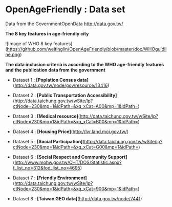 # OpenAgeFriendly : Data set

Data from the GovernmentOpenData http://data.gov.tw/

**The 8 key features in  age-friendly city**

![Image of WHO 8 key features]
(https://github.com/weitinglin/OpenAgeFriendly/blob/master/doc/WHOguidline.png)

**The data inclusion criteria is according to the WHO age-friendly features and the publication data from the government**

* Dataset 1 : **[Poplation Census data]**(http://data.gov.tw/node/gov/resource/13416)

* Dataset 2 : **[Public Transportation Accessibility]**(http://data.taichung.gov.tw/wSite/lp?ctNode=230&mp=1&idPath=&xq_xCat=A00&mp=1&idPath=)

* Dataset 3 : **[Medical resource]**(http://data.taichung.gov.tw/wSite/lp?ctNode=230&mp=1&idPath=&xq_xCat=B00&mp=1&idPath=)

* Dataset 4 : **[Housing Price]**(http://lvr.land.moi.gov.tw/)

* Dataset 5 : **[Social Participation]**(http://data.taichung.gov.tw/wSite/lp?ctNode=230&mp=1&idPath=&xq_xCat=G00&mp=1&idPath=)

* Dataset 6 : **[Social Respect and Community Support]**(http://www.mohw.gov.tw/CHT/DOS/Statistic.aspx?f_list_no=312&fod_list_no=4695)

* Dataset 7 : **[Friendly Environment]**(http://data.taichung.gov.tw/wSite/lp?ctNode=230&mp=1&idPath=&xq_xCat=900&mp=1&idPath=)

* Dataset 8 : **[Taiwan GEO data]**(http://data.gov.tw/node/7441)
